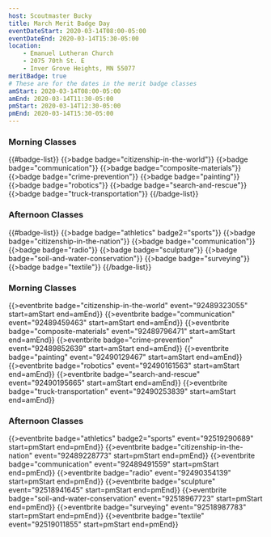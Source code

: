 ```yaml
---
host: Scoutmaster Bucky
title: March Merit Badge Day
eventDateStart: 2020-03-14T08:00-05:00
eventDateEnd: 2020-03-14T15:30-05:00
location:
    - Emanuel Lutheran Church
    - 2075 70th St. E
    - Inver Grove Heights, MN 55077
meritBadge: true
# These are for the dates in the merit badge classes
amStart: 2020-03-14T08:00-05:00
amEnd: 2020-03-14T11:30-05:00
pmStart: 2020-03-14T12:30-05:00
pmEnd: 2020-03-14T15:30-05:00
---
```



### Morning Classes

{{#badge-list}}
{{>badge badge="citizenship-in-the-world"}}
{{>badge badge="communication"}}
{{>badge badge="composite-materials"}}
{{>badge badge="crime-prevention"}}
{{>badge badge="painting"}}
{{>badge badge="robotics"}}
{{>badge badge="search-and-rescue"}}
{{>badge badge="truck-transportation"}}
{{/badge-list}}

### Afternoon Classes

{{#badge-list}}
{{>badge badge="athletics" badge2="sports"}}
{{>badge badge="citizenship-in-the-nation"}}
{{>badge badge="communication"}}
{{>badge badge="radio"}}
{{>badge badge="sculpture"}}
{{>badge badge="soil-and-water-conservation"}}
{{>badge badge="surveying"}}
{{>badge badge="textile"}}
{{/badge-list}}

### Morning Classes

{{>eventbrite badge="citizenship-in-the-world" event="92489323055" start=amStart end=amEnd}}
{{>eventbrite badge="communication" event="92489459463" start=amStart end=amEnd}}
{{>eventbrite badge="composite-materials" event="92489796471" start=amStart end=amEnd}}
{{>eventbrite badge="crime-prevention" event="92489852639" start=amStart end=amEnd}}
{{>eventbrite badge="painting" event="92490129467" start=amStart end=amEnd}}
{{>eventbrite badge="robotics" event="92490161563" start=amStart end=amEnd}}
{{>eventbrite badge="search-and-rescue" event="92490195665" start=amStart end=amEnd}}
{{>eventbrite badge="truck-transportation" event="92490253839" start=amStart end=amEnd}}

### Afternoon Classes

{{>eventbrite badge="athletics" badge2="sports" event="92519290689" start=pmStart end=pmEnd}}
{{>eventbrite badge="citizenship-in-the-nation" event="92489228773" start=pmStart end=pmEnd}}
{{>eventbrite badge="communication" event="92489491559" start=pmStart end=pmEnd}}
{{>eventbrite badge="radio" event="92490354139" start=pmStart end=pmEnd}}
{{>eventbrite badge="sculpture" event="92518941645" start=pmStart end=pmEnd}}
{{>eventbrite badge="soil-and-water-conservation" event="92518967723" start=pmStart end=pmEnd}}
{{>eventbrite badge="surveying" event="92518987783" start=pmStart end=pmEnd}}
{{>eventbrite badge="textile" event="92519011855" start=pmStart end=pmEnd}}
